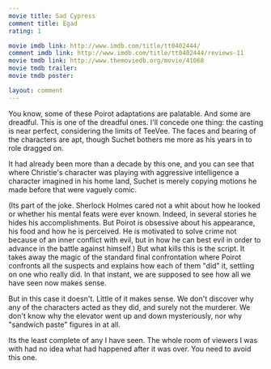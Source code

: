 ```yaml
---
movie title: Sad Cypress
comment title: Egad
rating: 1

movie imdb link: http://www.imdb.com/title/tt0402444/
comment imdb link: http://www.imdb.com/title/tt0402444/reviews-11
movie tmdb link: http://www.themoviedb.org/movie/41068
movie tmdb trailer: 
movie tmdb poster: 

layout: comment
---
```


You know, some of these Poirot adaptations are palatable. And some are dreadful. This is one of the dreadful ones. I'll concede one thing: the casting is near perfect, considering the limits of TeeVee. The faces and bearing of the characters are apt, though Suchet bothers me more as his years in to role dragged on.

It had already been more than a decade by this one, and you can see that where Christie's character was playing with aggressive intelligence a character imagined in his home land, Suchet is merely copying motions he made before that were vaguely comic.

(Its part of the joke. Sherlock Holmes cared not a whit about how he looked or whether his mental feats were ever known. Indeed, in several stories he hides his accomplishments. But Poirot is obsessive about his appearance, his food and how he is perceived. He is motivated to solve crime not because of an inner conflict with evil, but in how he can best evil in order to advance in the battle against himself.) But what kills this is the script. It takes away the magic of the standard final confrontation where Poirot confronts all the suspects and explains how each of them "did" it, settling on one who really did. In that instant, we are supposed to see how all we have seen now makes sense.

But in this case it doesn't. Little of it makes sense. We don't discover why any of the characters acted as they did, and surely not the murderer. We don't know why the elevator went up and down mysteriously, nor why "sandwich paste" figures in at all.

Its the least complete of any I have seen. The whole room of viewers I was with had no idea what had happened after it was over. You need to avoid this one.